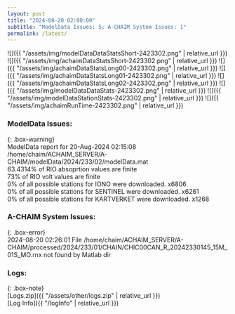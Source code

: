 ```yaml
---
layout: post
title: "2024-08-20 02:00:00"
subtitle: "ModelData Issues: 5; A-CHAIM System Issues: 1"
permalink: /latest/
---
```


![]({{ "/assets/img/modelDataDataStatsShort-2423302.png" | relative_url }})
![]({{ "/assets/img/achaimDataStatsShort-2423302.png" | relative_url }})
![]({{ "/assets/img/achaimDataStatsLong00-2423302.png" | relative_url }})
![]({{ "/assets/img/achaimDataStatsLong01-2423302.png" | relative_url }})
![]({{ "/assets/img/achaimDataStatsLong02-2423302.png" | relative_url }})
![]({{ "/assets/img/modelDataDataStats-2423302.png" | relative_url }})
![]({{ "/assets/img/modelDataStationStats-2423302.png" | relative_url }})
![]({{ "/assets/img/achaimRunTime-2423302.png" | relative_url }})


### ModelData Issues:  
  
{: .box-warning}  
 ModelData report for 20-Aug-2024 02:15:08   
 /home/chaim/ACHAIM_SERVER/A-CHAIM/modelData/2024/233/02/modelData.mat   
 63.4314% of RIO absoprtion values are finite   
 73% of RIO volt values are finite   
 0% of all possible stations for IONO were downloaded. x6806   
 0% of all possible stations for SENTINEL were downloaded. x6261   
 0% of all possible stations for KARTVERKET were downloaded. x1268   
  
### A-CHAIM System Issues:  
  
{: .box-error}  
2024-08-20 02:26:01 File /home/chaim/ACHAIM_SERVER/A-CHAIM/processed/2024/233/01/CHAIN/CHIC00CAN_R_20242330145_15M_01S_MO.rnx not found by Matlab dir  

### Logs:  
  
{: .box-note}  
[Logs.zip]({{ "/assets/other/logs.zip" | relative_url }})  
[Log Info]({{ "/logInfo" | relative_url }})  

